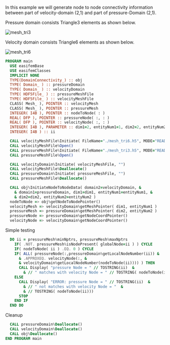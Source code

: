 In this example we will generate node to node connectivity information between part of velocity-domain (2,1) and part of pressure-Domain (2,1).

Pressure domain consists Triangle3 elements as shown below.

![mesh_tri3](figures/mesh_tri3.png)

Velocity domain consists Triangle6 elements as shown below.

![mesh_tri6](figures/mesh_tri6.png)

``` fortran
PROGRAM main
  USE easifemBase
  USE easifemClasses
  IMPLICIT NONE
  TYPE(DomainConnectivity_) :: obj
  TYPE( Domain_ ) :: pressureDomain
  TYPE( Domain_ ) :: velocityDomain
  TYPE( HDF5File_ ) :: pressureMeshFile
  TYPE( HDF5File_ ) :: velocityMeshFile
  CLASS( Mesh_ ), POINTER :: velocityMesh
  CLASS( Mesh_ ), POINTER :: pressureMesh
  INTEGER( I4B ), POINTER :: nodeToNode( : )
  REAL( DFP ), POINTER :: pressureNode( :, : )
  REAL( DFP ), POINTER :: velocityNode( :, : )
  INTEGER( I4B ), PARAMETER :: dim1=2, entityNum1=1, dim2=2, entityNum2=1
  INTEGER( I4B ) :: ii
```


```fortran
  CALL velocityMeshFile%Initiate( FileName="./mesh_tri6.h5", MODE="READ" )
  CALL velocityMeshFile%Open()
  CALL pressureMeshFile%Initiate( FileName="./mesh_tri3.h5", MODE="READ" )
  CALL pressureMeshFile%Open()
```

```fortran
  CALL velocityDomain%Initiate( velocityMeshFile, "")
  CALL velocityMeshFile%Deallocate()
  CALL pressureDomain%Initiate( pressureMeshFile, "")
  CALL pressureMeshFile%Deallocate()
```


```fortran
  CALL obj%InitiateNodeToNodeData( domain2=velocityDomain, &
    & domain1=pressureDomain, dim1=dim1, entityNum1=entityNum1, &
    & dim2=dim2, entityNum2=entityNum2 )
  nodeToNode => obj%getNodeToNodePointer()
  velocityMesh => velocityDomain%getMeshPointer( dim1, entityNum1 )
  pressureMesh => pressureDomain%getMeshPointer( dim2, entityNum2 )
  pressureNode => pressureDomain%getNodeCoordPointer()
  velocityNode => velocityDomain%getNodeCoordPointer()
```

Simple testing

```fortran
  DO ii = pressureMesh%minNptrs, pressureMesh%maxNptrs
    IF( .NOT. pressureMesh%isNodePresent( globalNode=ii ) ) CYCLE
    IF( nodeToNode( ii ) .EQ. 0 ) CYCLE
    IF( ALL( pressureNode(:,pressureDomain%getLocalNodeNumber(ii)) &
      & .APPROXEQ. velocityNode(:, &
      & velocityDomain%getLocalNodeNumber(nodeToNode(ii)))) ) THEN
      CALL Display( "pressure Node = " // TOSTRING(ii)  &
        & // " matches with velocity Node = " // TOSTRING( nodeToNode(ii)))
    ELSE
      CALL Display( "ERROR: pressure Node = " // TOSTRING(ii)  &
        & // " not matches with velocity Node = "  &
        & // TOSTRING( nodeToNode(ii)))
      STOP
    END IF
  END DO
```

Cleanup

```fortran
  CALL pressureDomain%Deallocate()
  CALL velocityDomain%Deallocate()
  CALL obj%Deallocate()
END PROGRAM main
```
